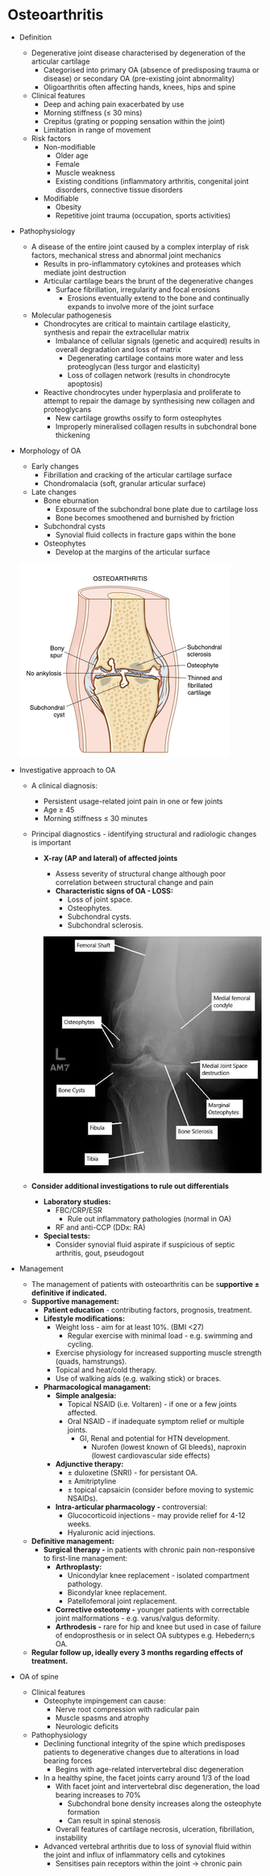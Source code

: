 # Osteoarthritis

- Definition
    - Degenerative joint disease characterised by degeneration of the articular cartilage
        - Categorised into primary OA (absence of predisposing trauma or disease) or secondary OA (pre-existing joint abnormality)
        - Oligoarthritis often affecting hands, knees, hips and spine
    - Clinical features
        - Deep and aching pain exacerbated by use
        - Morning stiffness (≤ 30 mins)
        - Crepitus (grating or popping sensation within the joint)
        - Limitation in range of movement
    - Risk factors
        - Non-modifiable
            - Older age
            - Female
            - Muscle weakness
            - Existing conditions (inflammatory arthritis, congenital joint disorders, connective tissue disorders
        - Modifiable
            - Obesity
            - Repetitive joint trauma (occupation, sports activities)
- Pathophysiology
    - A disease of the entire joint caused by a complex interplay of risk factors, mechanical stress and abnormal joint mechanics
        - Results in pro-inflammatory cytokines and proteases which mediate joint destruction
        - Articular cartilage bears the brunt of the degenerative changes
            - Surface fibrillation, irregularity and focal erosions
                - Erosions eventually extend to the bone and continually expands to involve more of the joint surface
    - Molecular pathogenesis
        - Chondrocytes are critical to maintain cartilage elasticity, synthesis and repair the extracellular matrix
            - Imbalance of cellular signals (genetic and acquired) results in overall degradation and loss of matrix
                - Degenerating cartilage contains more water and less proteoglycan (less turgor and elasticity)
                - Loss of collagen network (results in chondrocyte apoptosis)
        - Reactive chondrocytes under hyperplasia and proliferate to attempt to repair the damage by synthesising new collagen and proteoglycans
            - New cartilage growths ossify to form osteophytes
            - Improperly mineralised collagen results in subchondral bone thickening
- Morphology of OA
    - Early changes
        - Fibrillation and cracking of the articular cartilage surface
        - Chondromalacia (soft, granular articular surface)
    - Late changes
        - Bone eburnation
            - Exposure of the subchondral bone plate due to cartilage loss
            - Bone becomes smoothened and burnished by friction
        - Subchondral cysts
            - Synovial fluid collects in fracture gaps within the bone
        - Osteophytes
            - Develop at the margins of the articular surface
    
    ![Screenshot 2023-10-26 at 8.37.08 pm.png](Osteoarthritis%201300acf2446a8176937cd05359bf938a/Screenshot_2023-10-26_at_8.37.08_pm.png)
    
- Investigative approach to OA
    - A clinical diagnosis:
        - Persistent usage-related joint pain in one or few joints
        - Age ≥ 45
        - Morning stiffness ≤ 30 minutes
    - Principal diagnostics - identifying structural and radiologic changes is important
        - **X-ray (AP and lateral) of affected joints**
            - Assess severity of structural change although poor correlation between structural change and pain
            - **Characteristic signs of OA - LOSS:**
                - Loss of joint space.
                - Osteophytes.
                - Subchondral cysts.
                - Subchondral sclerosis.
            
            ![Untitled-6.png](Osteoarthritis%201300acf2446a8176937cd05359bf938a/Untitled-6.png)
            
    - **Consider additional investigations to rule out differentials**
        - **Laboratory studies:**
            - FBC/CRP/ESR
                - Rule out inflammatory pathologies (normal in OA)
            - RF and anti-CCP (DDx: RA)
        - **Special tests:**
            - Consider synovial fluid aspirate if suspicious of septic arthritis, gout, pseudogout
- Management
    - The management of patients with osteoarthritis can be s**upportive ± definitive if indicated.**
    - **Supportive management:**
        - **Patient education** - contributing factors, prognosis, treatment.
        - **Lifestyle modifications:**
            - Weight loss - aim for at least 10%. (BMI <27)
                - Regular exercise with minimal load - e.g. swimming and cycling.
            - Exercise physiology for increased supporting muscle strength (quads, hamstrungs).
            - Topical and heat/cold therapy.
            - Use of walking aids (e.g. walking stick) or braces.
        - **Pharmacological managament:**
            - **Simple analgesia:**
                - Topical NSAID (i.e. Voltaren) - if one or a few joints affected.
                - Oral NSAID - if inadequate symptom relief or multiple joints.
                    - GI, Renal and potential for HTN development.
                        - Nurofen (lowest known of GI bleeds), naproxin (lowest cardiovascular side effects)
            - **Adjunctive therapy:**
                - ± duloxetine (SNRI) - for persistant OA.
                - ± Amitriptyline
                - ± topical capsaicin (consider before moving to systemic NSAIDs).
            - **Intra-articular pharmacology -** controversial:
                - Glucocorticoid injections - may provide relief for 4-12 weeks.
                - Hyaluronic acid injections.
    - **Definitive management:**
        - **Surgical therapy -** in patients with chronic pain non-responsive to first-line management:
            - **Arthroplasty:**
                - Unicondylar knee replacement - isolated compartment pathology.
                - Bicondylar knee replacement.
                - Patellofemoral joint replacement.
            - **Corrective osteotomy -** younger patients with correctable joint malformations - e.g. varus/valgus deformity.
            - **Arthrodesis -** rare for hip and knee but used in case of failure of endoprosthesis or in select OA subtypes e.g. Hebedern;s OA.
    - **Regular follow up, ideally every 3 months regarding effects of treatment.**

- OA of spine
    - Clinical features
        - Osteophyte impingement can cause:
            - Nerve root compression with radicular pain
            - Muscle spasms and atrophy
            - Neurologic deficits
    - Pathophysiology
        - Declining functional integrity of the spine which predisposes patients to degenerative changes due to alterations in load bearing forces
            - Begins with age-related intervertebral disc degeneration
        - In a healthy spine, the facet joints carry around 1/3 of the load
            - With facet joint and intervertebral disc degeneration, the load bearing increases to 70%
                - Subchondral bone density increases along the osteophyte formation
                - Can result in spinal stenosis
            - Overall features of cartilage necrosis, ulceration, fibrillation, instability
        - Advanced vertebral arthritis due to loss of synovial fluid within the joint and influx of inflammatory cells and cytokines
            - Sensitises pain receptors within the joint → chronic pain